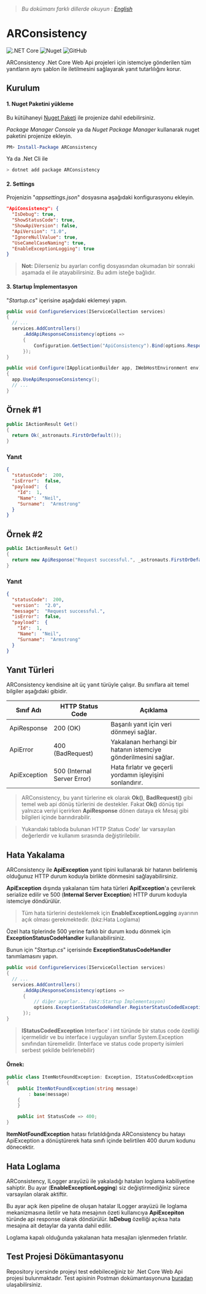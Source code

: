 > *Bu dokümanı farklı dillerde okuyun : [English](https://github.com/yoldascevik/ARConsistency/blob/master/README.md)*

# ARConsistency

![.NET Core](https://github.com/yoldascevik/ARConsistency/workflows/.NET%20Core/badge.svg?branch=master)
![Nuget](https://img.shields.io/nuget/v/arconsistency)
![GitHub](https://img.shields.io/github/license/yoldascevik/ARConsistency)

ARConsistency .Net Core Web Api projeleri için istemciye gönderilen tüm yanıtların aynı şablon ile iletilmesini sağlayarak yanıt tutarlılığını korur. 


## Kurulum

#### 1. Nuget Paketini yükleme

Bu kütühaneyi [Nuget Paketi]([https://www.nuget.org/packages/ARConsistency/](https://www.nuget.org/packages/ARConsistency/)) ile projenize dahil edebilirsiniz. 

*Package Manager Console* ya da *Nuget Package Manager* kullanarak nuget paketini projenize ekleyin.

```powershell
PM> Install-Package ARConsistency
```
Ya da .Net Cli ile

```powershell
> dotnet add package ARConsistency
```
#### 2. Settings

Projenizin "*appsettings.json*" dosyasına aşağıdaki konfigurasyonu ekleyin.
```json
"ApiConsistency": {
  "IsDebug": true,
  "ShowStatusCode": true,
  "ShowApiVersion": false,
  "ApiVersion": "1.0",
  "IgnoreNullValue": true,
  "UseCamelCaseNaming": true,
  "EnableExceptionLogging": true
}
```
> **Not:** Dilerseniz bu ayarları config dosyasından okumadan bir sonraki aşamada el ile atayabilirsiniz. Bu adım isteğe bağlıdır.

#### 3. Startup İmplementasyon
"*Startup.cs*" içerisine aşağıdaki eklemeyi yapın.
```csharp
public void ConfigureServices(IServiceCollection services)
{
  // ...
  services.AddControllers()
      .AddApiResponseConsistency(options =>
      {
          Configuration.GetSection("ApiConsistency").Bind(options.ResponseOptions);
      });
}
```
```csharp
public void Configure(IApplicationBuilder app, IWebHostEnvironment env)
{
  app.UseApiResponseConsistency();
  // ...
}
```

## Örnek #1
```csharp
public IActionResult Get()
{
  return Ok(_astronauts.FirstOrDefault());
}
```
### Yanıt
```json
{
  "statusCode":  200,
  "isError":  false,
  "payload":  {
    "Id":  1,
    "Name":  "Neil",
    "Surname":  "Armstrong"
  }
}
```
## Örnek #2
```csharp
public IActionResult Get()
{
  return new ApiResponse("Request successful.", _astronauts.FirstOrDefault(), 200, "2.0");
}
```
### Yanıt
```json
{
  "statusCode":  200,
  "version":  "2.0",
  "message":  "Request successful.",
  "isError":  false,
  "payload":  {
    "Id":  1,
    "Name":  "Neil",
    "Surname":  "Armstrong"
  }
}
```

## Yanıt Türleri

ARConsistency kendisine ait üç yanıt türüyle çalışır. Bu sınıflara ait temel bilgiler aşağıdaki gibidir.

 Sınıf Adı		|HTTP Status Code				|		Açıklama		
----------------|-------------------------------|----------------------
ApiResponse		| 200 (OK)		  				| Başarılı yanıt için veri dönmeyi sağlar.						
ApiError		| 400 (BadRequest)				| Yakalanan herhangi bir hatanın istemciye gönderilmesini sağlar.
ApiException	| 500 (Internal Server Error)	| Hata fırlatır ve geçerli yordamın işleyişini sonlandırır.

> ARConsistency, bu yanıt türlerine ek olarak **Ok()**, **BadRequest()** gibi temel web api dönüş türlerini de destekler. Fakat **Ok()** dönüş tipi yalnızca veriyi içerirken **ApiResponse** dönen dataya ek Mesaj gibi bilgileri içinde barındırabilir.

> Yukarıdaki tabloda bulunan HTTP Status Code' lar varsayılan değerlerdir ve kullanım sırasında değiştirilebilir.

## Hata Yakalama

ARConsistency ile **ApiException** yanıt tipini kullanarak bir hatanın belirlemiş olduğunuz HTTP durum koduyla birlikte dönmesini sağlayabilirsiniz.  

**ApiException** dışında yakalanan tüm hata türleri **ApiException**'a çevrilerek serialize edilir ve 500 (**Internal Server Exception**) HTTP durum koduyla istemciye döndürülür.
> Tüm hata türlerini desteklemek için **EnableExceptionLogging** ayarının açık olması gerekmektedir. (bkz:Hata Loglama)

Özel hata tiplerinde 500 yerine farklı bir durum kodu dönmek için **ExceptionStatusCodeHandler** kullanabilirsiniz.  

Bunun için "*Startup.cs*" içerisinde **ExceptionStatusCodeHandler** tanımlamasını yapın.
```csharp
public void ConfigureServices(IServiceCollection services)
{
  // ...
  services.AddControllers()
      .AddApiResponseConsistency(options =>
      {
          // diğer ayarlar... (bkz:Startup İmplementasyon)
          options.ExceptionStatusCodeHandler.RegisterStatusCodedExceptionBaseType<IStatusCodedException>(type => type.StatusCode);
      });
}
```
> **IStatusCodedException** Interface' i int türünde bir status code özelliği içermelidir ve bu interface i uygulayan sınıflar System.Exception sınıfından türemelidir. (Interface ve status code property isimleri serbest şekilde belirlenebilir)

#### Örnek:

```csharp
public class ItemNotFoundException: Exception, IStatusCodedException
{
    public ItemNotFoundException(string message)
        : base(message)
    {
    }

    public int StatusCode => 400;
}
```

**ItemNotFoundException** hatası fırlatıldığında ARConsistency bu hatayı ApiException a dönüştürerek hata sınıfı içinde belirtilen 400 durum kodunu dönecektir.

## Hata Loglama

ARConsistency, ILogger arayüzü ile yakaladığı hataları loglama kabiliyetine sahiptir. Bu ayar (**EnableExceptionLogging**) siz değiştirmediğiniz sürece varsayılan olarak aktiftir.

Bu ayar açık iken pipeline de oluşan hatalar ILogger arayüzü ile loglama mekanizmasına iletilir ve hata mesajının özeti kullanıcıya **ApiExcepiton** türünde api response olarak döndürülür. **IsDebug** özelliği açıksa hata mesajına ait detaylar da yanıta dahil edilir. 

Loglama kapalı olduğunda yakalanan hata mesajları işlenmeden fırlatılır.

## Test Projesi Dökümantasyonu

Repository içersinde projeyi test edebileceğiniz bir .Net Core Web Api projesi bulunmaktadır. 
Test apisinin Postman dokümantasyonuna [buradan](https://documenter.getpostman.com/view/1473309/SzS5vS8p) ulaşabilirsiniz.
